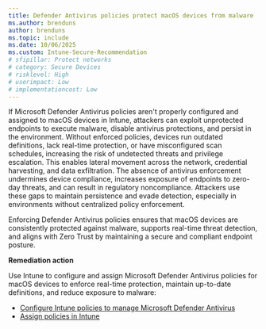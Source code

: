 ```yaml
---
title: Defender Antivirus policies protect macOS devices from malware
ms.author: brenduns
author: brenduns
ms.topic: include
ms.date: 10/06/2025
ms.custom: Intune-Secure-Recommendation
# sfipillar: Protect networks
# category: Secure Devices
# risklevel: High
# userimpact: Low
# implementationcost: Low
---
```

If Microsoft Defender Antivirus policies aren't properly configured and assigned to macOS devices in Intune, attackers can exploit unprotected endpoints to execute malware, disable antivirus protections, and persist in the environment. Without enforced policies, devices run outdated definitions, lack real-time protection, or have misconfigured scan schedules, increasing the risk of undetected threats and privilege escalation. This enables lateral movement across the network, credential harvesting, and data exfiltration. The absence of antivirus enforcement undermines device compliance, increases exposure of endpoints to zero-day threats, and can result in regulatory noncompliance. Attackers use these gaps to maintain persistence and evade detection, especially in environments without centralized policy enforcement.

Enforcing Defender Antivirus policies ensures that macOS devices are consistently protected against malware, supports real-time threat detection, and aligns with Zero Trust by maintaining a secure and compliant endpoint posture.

**Remediation action**

Use Intune to configure and assign Microsoft Defender Antivirus policies for macOS devices to enforce real-time protection, maintain up-to-date definitions, and reduce exposure to malware:  
- [Configure Intune policies to manage Microsoft Defender Antivirus](/intune/intune-service/protect/endpoint-security-antivirus-policy#macos)
- [Assign policies in Intune](/intune/intune-service/configuration/device-profile-assign#assign-a-policy-to-users-or-groups)